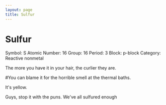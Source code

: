 ```yaml
---
layout: page
title: Sulfur
---
```


# Sulfur
Symbol: S
Atomic Number: 16
Group: 16
Period: 3
Block: p-block
Category: Reactive nonmetal

The more you have it in your hair, the curlier they are.

#You can blame it for the horrible smell at the thermal baths.

It's yellow.


Guys, stop it with the puns. We've all sulfured enough

